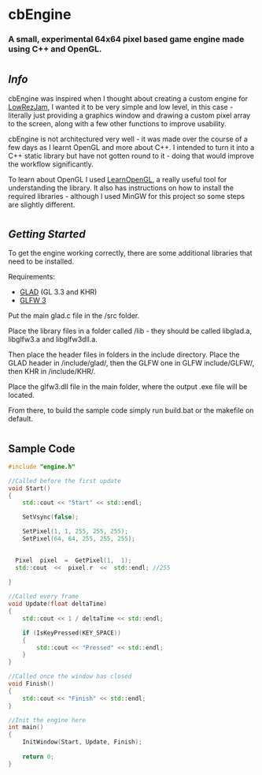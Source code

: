 # cbEngine

### A small, experimental 64x64 pixel based game engine made using C++ and OpenGL.

#

## *Info*
cbEngine was inspired when I thought about creating a custom engine for [LowRezJam](https://itch.io/jam/lowrezjam-2022), I wanted it to be very simple and low level, in this case - literally just providing a graphics window and drawing a custom pixel array to the screen, along with a few other functions to improve usability.

cbEngine is not architectured very well - it was made over the course of a few days as I learnt OpenGL and more about C++. I intended to turn it into a C++ static library but have not gotten round to it - doing that would improve the workflow significantly.

To learn about OpenGL I used [LearnOpenGL](https://learnopengl.com/), a really useful tool for understanding the library. It also has instructions on how to install the required libraries - although I used MinGW for this project so some steps are slightly different.
#
##  *Getting Started*

To get the engine working correctly, there are some additional libraries that need to be installed.  

Requirements:
- [GLAD](https://glad.dav1d.de/) (GL 3.3 and KHR)
- [GLFW 3](https://www.glfw.org/)

Put the main glad.c file in the /src folder.

Place the library files in a folder called /lib - they should be called libglad.a, libglfw3.a and libglfw3dll.a.

Then place the header files in folders in the include directory.
Place the GLAD header in /include/glad/, then the GLFW one in GLFW include/GLFW/, then KHR in /include/KHR/.

Place the glfw3.dll file in the main folder, where the output .exe file will be located.

From there, to build the sample code simply run build.bat or the makefile on default.
#
## Sample Code

```c++
#include "engine.h"

//Called before the first update
void Start()
{
    std::cout << "Start" << std::endl;

    SetVsync(false);

    SetPixel(1, 1, 255, 255, 255);
    SetPixel(64, 64, 255, 255, 255);
      

  Pixel  pixel  =  GetPixel(1,  1);
  std::cout  <<  pixel.r  <<  std::endl; //255
  
}

//Called every frame
void Update(float deltaTime)
{
    std::cout << 1 / deltaTime << std::endl;

    if (IsKeyPressed(KEY_SPACE))
    {
        std::cout << "Pressed" << std::endl;
    }
}

//Called once the window has closed
void Finish()
{
    std::cout << "Finish" << std::endl;
}

//Init the engine here
int main()
{
    InitWindow(Start, Update, Finish);
   
    return 0;
}
```

